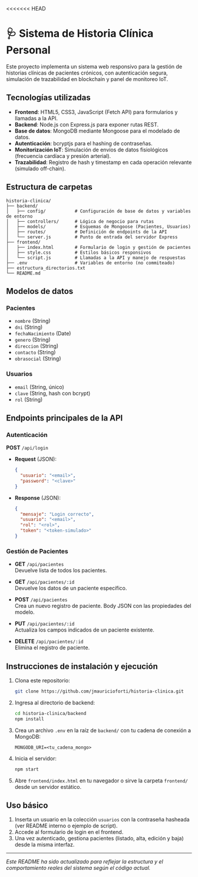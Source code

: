 <<<<<<< HEAD
# 🩺 Sistema de Historia Clínica Personal

Este proyecto implementa un sistema web responsivo para la gestión de historias clínicas de pacientes crónicos, con autenticación segura, simulación de trazabilidad en blockchain y panel de monitoreo IoT.

## Tecnologías utilizadas

- **Frontend**: HTML5, CSS3, JavaScript (Fetch API) para formularios y llamadas a la API.
- **Backend**: Node.js con Express.js para exponer rutas REST.
- **Base de datos**: MongoDB mediante Mongoose para el modelado de datos.
- **Autenticación**: bcryptjs para el hashing de contraseñas.
- **Monitorización IoT**: Simulación de envíos de datos fisiológicos (frecuencia cardíaca y presión arterial).
- **Trazabilidad**: Registro de hash y timestamp en cada operación relevante (simulado off-chain).

## Estructura de carpetas

```
historia-clinica/
├── backend/
│   ├── config/           # Configuración de base de datos y variables de entorno
│   ├── controllers/      # Lógica de negocio para rutas
│   ├── models/           # Esquemas de Mongoose (Pacientes, Usuarios)
│   ├── routes/           # Definición de endpoints de la API
│   └── server.js         # Punto de entrada del servidor Express
├── frontend/
│   ├── index.html        # Formulario de login y gestión de pacientes
│   ├── style.css         # Estilos básicos responsivos
│   └── script.js         # Llamadas a la API y manejo de respuestas
├── .env                  # Variables de entorno (no commiteado)
├── estructura_directorios.txt
└── README.md
```

## Modelos de datos

### Pacientes

- `nombre` (String)
- `dni` (String)
- `fechaNacimiento` (Date)
- `genero` (String)
- `direccion` (String)
- `contacto` (String)
- `obrasocial` (String)

### Usuarios

- `email` (String, único)
- `clave` (String, hash con bcrypt)
- `rol` (String)

## Endpoints principales de la API

### Autenticación

**POST** `/api/login`

- **Request** (JSON):
  ```json
  {
    "usuario": "<email>",
    "password": "<clave>"
  }
  ```
- **Response** (JSON):
  ```json
  {
    "mensaje": "Login correcto",
    "usuario": "<email>",
    "rol": "<rol>",
    "token": "<token-simulado>"
  }
  ```

### Gestión de Pacientes

- **GET** `/api/pacientes`  
  Devuelve lista de todos los pacientes.

- **GET** `/api/pacientes/:id`  
  Devuelve los datos de un paciente específico.

- **POST** `/api/pacientes`  
  Crea un nuevo registro de paciente. Body JSON con las propiedades del modelo.

- **PUT** `/api/pacientes/:id`  
  Actualiza los campos indicados de un paciente existente.

- **DELETE** `/api/pacientes/:id`  
  Elimina el registro de paciente.

## Instrucciones de instalación y ejecución

1. Clona este repositorio:
   ```bash
   git clone https://github.com/jmauricioforti/historia-clinica.git
   ```
2. Ingresa al directorio de backend:
   ```bash
   cd historia-clinica/backend
   npm install
   ```
3. Crea un archivo `.env` en la raíz de `backend/` con tu cadena de conexión a MongoDB:
   ```env
   MONGODB_URI=<tu_cadena_mongo>
   ```
4. Inicia el servidor:
   ```bash
   npm start
   ```
5. Abre `frontend/index.html` en tu navegador o sirve la carpeta `frontend/` desde un servidor estático.

## Uso básico

1. Inserta un usuario en la colección `usuarios` con la contraseña hasheada (ver README interno o ejemplo de script).
2. Accede al formulario de login en el frontend.
3. Una vez autenticado, gestiona pacientes (listado, alta, edición y baja) desde la misma interfaz.

---

*Este README ha sido actualizado para reflejar la estructura y el comportamiento reales del sistema según el código actual.*
